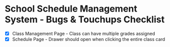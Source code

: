 # School Schedule Management System - Bugs & Touchups Checklist

- [x] Class Management Page - Class can have multiple grades assigned
- [x] Schedule Page - Drawer should open when clicking the entire class card
